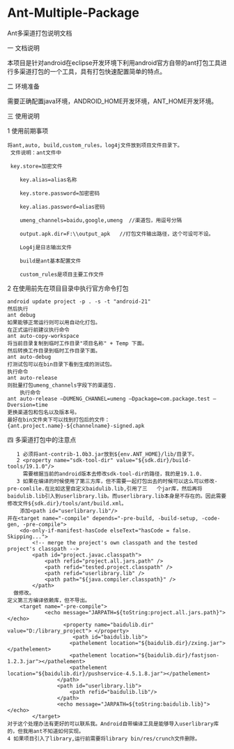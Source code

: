 # Ant-Multiple-Package
Ant多渠道打包说明文档

一 文档说明

   本项目是针对android在eclipse开发环境下利用android官方自带的ant打包工具进行多渠道打包的一个工具，具有打包快速配置简单的特点。
   
二 环境准备

   需要正确配置java环境，ANDROID_HOME开发环境，ANT_HOME开发环境。
   
三 使用说明

1 使用前期事项

	将ant,auto, build,custom_rules，log4j文件放到项目文件目录下。
	 文件说明：ant文件中
	 
	 key.store=加密文件
	 
        key.alias=alias名称
        
        key.store.password=加密密码
        
        key.alias.password=alias密码
        
        umeng_channels=baidu,google,umeng  //渠道包，用逗号分隔
        
        output.apk.dir=F:\\output_apk   //打包文件输出路径，这个可设可不设。
        
        Log4j是日志输出文件
        
        build是ant基本配置文件
        
        custom_rules是项目主要工作文件
	
2 在使用前先在项目目录中执行官方命令打包

 	android update project -p . -s -t "android-21"
 	然后执行
	ant debug
	如果能够正常运行则可以用自动化打包。
	在正式运行前建议执行命令
	ant auto-copy-workspace
	将当前目录复制到临时工作目录"项目名称" + Temp 下面。
	然后转换工作目录到临时工作目录下面。
	ant auto-debug
	打测试包可以在bin目录下看到生成的测试包。
	执行命令
	ant auto-release
	则批量打包umeng_channels字段下的渠道包.
        执行命令
	ant auto-release –DUMENG_CHANNEL=umeng –Dpackage=com.package.test –Dversion=time 
	更换渠道包和包名以及版本号。
	最好在bin文件夹下可以找到打包后的文件：
	{ant.project.name}-${channelname}-signed.apk
	
四 多渠道打包中的注意点

       1 必须将ant-contrib-1.0b3.jar放到${env.ANT_HOME}/lib/目录下。
       2 <property name="sdk-tool-dir" value="${sdk.dir}/build-tools/19.1.0"/>
         需要根据当前的android版本去修改sdk-tool-dir的路径，我的是19.1.0.
       3 如果在编译的时候使用了第三方库，但不需要一起打包出去的时候可以这么可以修改-pre-comlile.在比如这里自定义baidulib.lib,引用了三   个jar库，然后再将baidulib.lib引入到userlibrary.lib。而userlibrary.lib本身是不存在的。因此需要修改文件${sdk.dir}/tools/ant/build.xml。
        添加<path id="userlibrary.lib"/>
    并在<target name="-compile" depends="-pre-build, -build-setup, -code-gen, -pre-compile"> 
        <do-only-if-manifest-hasCode elseText="hasCode = false. Skipping...">
            <!-- merge the project's own classpath and the tested project's classpath -->
            <path id="project.javac.classpath">
                <path refid="project.all.jars.path" />
                <path refid="tested.project.classpath" />
                <path refid="userlibrary.lib" />
                <path path="${java.compiler.classpath}" />
            </path>
      做修改。
    定义第三方编译依赖库，但不导出。
		<target name="-pre-compile">
				<echo message="JARPATH=${toString:project.all.jars.path}"></echo>
				      <property name="baidulib.dir" value="D:/library_project"> </property>
						 <path id="baidulib.lib">
				        <pathelement location="${baidulib.dir}/zxing.jar"></pathelement>
				        <pathelement location="${baidulib.dir}/fastjson-1.2.3.jar"></pathelement>
				        <pathelement location="${baidulib.dir}/pushservice-4.5.1.8.jar"></pathelement>
				    </path>
				    <path id="userlibrary.lib">
				    	<path refid="baidulib.lib"/>
				    </path>
				    <echo message="JARPATH=${toString:baidulib.lib}"></echo>
		    </target>
    对于这个处理办法有更好的可以联系我。Android自带编译工具是能够导入userlibrary库的，但我用ant不知道如何实现。
    4 如果项目引入了library,运行前需要将library bin/res/crunch文件删除。
